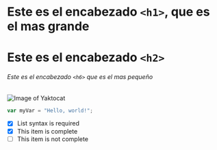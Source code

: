 # Este es el encabezado `<h1>`, que es el mas grande
# Este es el encabezado `<h2>`
######  Este es el encabezado `<h6>` que es el mas pequeño

![Image of Yaktocat](https://octodex.github.com/images/yaktocat.png)

``` javascript
var myVar = "Hello, world!";
```

- [x] List syntax is required
- [x] This item is complete
- [ ] This item is not complete
